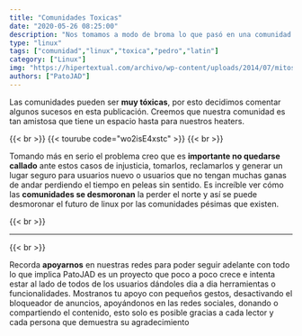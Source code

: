 ```yaml
---
title: "Comunidades Toxicas"
date: "2020-05-26 08:25:00"
description: "Nos tomamos a modo de broma lo que pasó en una comunidad para poder reflexionar sobre Toxicidad."
type: "linux"
tags: ["comunidad","linux","toxica","pedro","latin"]
category: ["Linux"]
img: "https://hipertextual.com/archivo/wp-content/uploads/2014/07/mitos-sobre-linux-portada.jpg"
authors: ["PatoJAD"]
---
```


Las comunidades pueden ser **muy tóxicas**, por esto decidimos comentar algunos sucesos en esta publicación. Creemos que nuestra comunidad es tan amistosa que tiene un espacio hasta para nuestros heaters.

{{< br >}}
{{< tourube code="wo2isE4xstc" >}}
{{< br >}}

Tomando más en serio el problema creo que es **importante no quedarse callado** ante estos casos de injusticia, tomarlos, reclamarlos y generar un lugar seguro para usuarios nuevo o usuarios que no tengan muchas ganas de andar perdiendo el tiempo en peleas sin sentido. Es increíble ver cómo las **comunidades se desmoronan** la perder el norte y así se puede desmoronar el futuro de linux por las comunidades pésimas que existen.

{{< br >}}

---

{{< br >}}

Recorda **apoyarnos** en nuestras redes para poder seguir adelante con todo lo que implica PatoJAD es un proyecto que poco a poco crece e intenta estar al lado de todos de los usuarios dándoles dia a dia herramientas o funcionalidades. Mostranos tu apoyo con pequeños gestos, desactivando el bloqueador de anuncios, apoyándonos en las redes sociales, donando o compartiendo el contenido, esto solo es posible gracias a cada lector y cada persona que demuestra su agradecimiento
